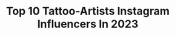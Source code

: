 ---
title: Top 10 Tattoo-Artists Instagram Influencers In 2023
description: >-
  Find top tattoo-artists Instagram influencers in 2023. Most popular hashtags: #tattoo #tattooart #tattoos #tattooed.
platform: Instagram
hits: 4087
text_top: Analyze the best Instagram influencers on inBeat.
text_bottom: Our platform aggregates 4087 Instagram influencers like this for you to contact.
profiles:
  - username: "thomascarlijarlier"
    fullname: >-
      Thomas Carli jarlier
    bio: >-
      Tattoo artist, owner of @noireinkfrance - CLERMONT-FERRAND 🇫🇷 @noireinklondon - LONDON Realism/Abstract Realism
    location: "United Kingdom"
    followers: 448028
    engagement: 140
    commentsToLikes: 0.014065
    id: ck15puamyznrx0i19z5bqwza4
    verified: false
    hashtags: "#blackandgrey, #sunskinthomascarlijarliersignature, #realistictattoo, #carligallery"
  - username: "horror_tattoo"
    fullname: >-
      Anna Chernova
    bio: >-
      •Dark…beautiful •Professional Tattoo Artist from LA,SF •Email: Fedorhorror94@gmail.com •Pro Team @hustlebutterdeluxe •Official partnership @tattoodo
    location: "United States"
    followers: 32921
    engagement: 131
    commentsToLikes: 0.014705
    id: ck5bub9f4hh850i11l8fezm3z
    verified: false
    hashtags: "#hustlerbutter, #hustlerbutterdeluxe, #wjxcartridges, #hustelbutterdeluxe"
  - username: "elmirakruger"
    fullname: >-
      Elmira Kruger
    bio: >-
      Hamburg- November 🗓 Designer of your body✍️ TELEGRAM- https://t.me/ElmiraKrugertattoo Tattoo artist
    location: "United States"
    followers: 123343
    engagement: 111
    commentsToLikes: 0.008961
    id: ck8svyxj4d7tf0j789kbsvi5w
    verified: false
    hashtags: "#rap, #rock, #style, #realism"
  - username: "maya_gat"
    fullname: >-
      Maya Gat Tattoos 🌿 מיה גת
    bio: >-
      Tattoo artist & painter • Tel Aviv •Working at @rom_studio Booking will open again soon 🧡 •Bookings via email only-mayagat.tattoos@gmail.com
    location: "United Kingdom"
    followers: 20207
    engagement: 772
    commentsToLikes: 0.069048
    id: ckf5mm1zkufzc0j23pzpw6z21
    verified: false
    hashtags: "#tattoos, #tatts, #tattooideas, #tattooed"
  - username: "pau.armstrong"
    fullname: >-
      Pau Armstrong - Calalini
    bio: >-
      #GirlBoss at @mf.bondstreet Check my music💔 Backup @lil.shypau 23 #tvhost #tarotist #tattoo #artist #piercer pau.ladymaiden@gmail.com
    location: "Argentina"
    followers: 41216
    engagement: 693
    commentsToLikes: 0.014648
    id: ck5qbqxydmz000i11fl1khwv5
    verified: false
    hashtags: "#manga, #cute, #inked, #anime"
  - username: "lobotattooart"
    fullname: >-
      Pedro Lobo 🌈
    bio: >-
      Tattoo artist São Paulo | Mantra Tattoo | Pinheiros Marque aqui um orçamento: (11) 977396227
    location: "Brazil"
    followers: 33322
    engagement: 540
    commentsToLikes: 0.009229
    id: ck5zue3i626sa0i1495jc89xy
    verified: false
    hashtags: ""
  - username: "kraseczka"
    fullname: >-
      Klaudia Kraska
    bio: >-
      make up & tattoo artist from Lublin contact : 👉🏼 kraskaklaudia1@gmail.com 👈🏼📩 work account : @kraseczkatattoo 👩🏼‍🎨🎨 my dog kennel : @chichihousefci 🐶
    location: "Poland"
    followers: 48462
    engagement: 427
    commentsToLikes: 0.010667
    id: ck5bvzkyzkpil0i113w8jpsp4
    verified: false
    hashtags: "#dominicanrepublic"
  - username: "_aaroncarey"
    fullname: >-
      Aaron Carey
    bio: >-
      Tattoo artist Black & grey Owner @desireinklab DM for inquiries 2310 Commercial St SE Salem, Oregon 97302
    location: "Sweden"
    followers: 18238
    engagement: 632
    commentsToLikes: 0.200404
    id: ck139n330m4ov0i191urmgsrb
    verified: false
    hashtags: "#tattoorevuemag, #floraltattoo, #tattoosalday, #girlswithtattoos"
  - username: "aidualkylno"
    fullname: >-
      Klaudia Jóźwiak
    bio: >-
      🎤@mamtalent_tvn 12 💃Dancer/Choreographer 💪Fitness Instructor 💀Tattoo Artist 🍕Dietician 📩 aidualkylno@wp.pl
    location: "Poland"
    followers: 16717
    engagement: 958
    commentsToLikes: 0.035935
    id: ck8t6yr61f3xl0j78p4y19drf
    verified: false
    hashtags: "#time, #positive, #girl, #nature"
  - username: "fabitattoo"
    fullname: >-
      Fabi Ventura - Geek Tattoo
    bio: >-
      Tattoo Artist 💕🦄 Orçamentos: Whats: (11)94325-5174 Atendendo no @nineinktattoo 🔥 🖤Black e fineline: @fabiventuratattoo 🖌Ilustrações: @fabiventuraart
    location: "Brazil"
    followers: 23223
    engagement: 465
    commentsToLikes: 0.074679
    id: ck8t8wfg4m3lo0j781seyif2p
    verified: false
    hashtags: "#blackworktattoo, #pratodosverem, #geekink, #piticas"
---
